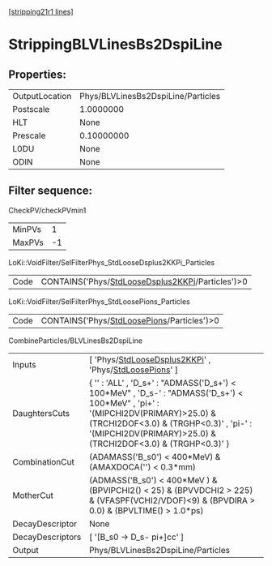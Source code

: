 [[stripping21r1 lines]](./stripping21r1-index)

# StrippingBLVLinesBs2DspiLine

## Properties:

|                |                                    |
|----------------|------------------------------------|
| OutputLocation | Phys/BLVLinesBs2DspiLine/Particles |
| Postscale      | 1.0000000                          |
| HLT            | None                               |
| Prescale       | 0.10000000                         |
| L0DU           | None                               |
| ODIN           | None                               |

## Filter sequence:

CheckPV/checkPVmin1

|        |     |
|--------|-----|
| MinPVs | 1   |
| MaxPVs | -1  |

LoKi::VoidFilter/SelFilterPhys_StdLooseDsplus2KKPi_Particles

|      |                                                                                                          |
|------|----------------------------------------------------------------------------------------------------------|
| Code | CONTAINS('Phys/[StdLooseDsplus2KKPi](./stripping21r1-commonparticles-stdloosedsplus2kkpi)/Particles')\>0 |

LoKi::VoidFilter/SelFilterPhys_StdLoosePions_Particles

|      |                                                                                              |
|------|----------------------------------------------------------------------------------------------|
| Code | CONTAINS('Phys/[StdLoosePions](./stripping21r1-commonparticles-stdloosepions)/Particles')\>0 |

CombineParticles/BLVLinesBs2DspiLine

|                  |                                                                                                                                                                                                                                                  |
|------------------|--------------------------------------------------------------------------------------------------------------------------------------------------------------------------------------------------------------------------------------------------|
| Inputs           | [ 'Phys/[StdLooseDsplus2KKPi](./stripping21r1-commonparticles-stdloosedsplus2kkpi)' , 'Phys/[StdLoosePions](./stripping21r1-commonparticles-stdloosepions)' ]                                                                                  |
| DaughtersCuts    | { '' : 'ALL' , 'D_s+' : "ADMASS('D_s+') \< 100\*MeV" , 'D_s-' : "ADMASS('D_s+') \< 100\*MeV" , 'pi+' : '(MIPCHI2DV(PRIMARY)\>25.0) & (TRCHI2DOF\<3.0) & (TRGHP\<0.3)' , 'pi-' : '(MIPCHI2DV(PRIMARY)\>25.0) & (TRCHI2DOF\<3.0) & (TRGHP\<0.3)' } |
| CombinationCut   | (ADAMASS('B_s0') \< 400\*MeV) & (AMAXDOCA('') \< 0.3\*mm)                                                                                                                                                                                        |
| MotherCut        | (ADMASS('B_s0') \< 400\*MeV ) & (BPVIPCHI2() \< 25) & (BPVVDCHI2 \> 225) & (VFASPF(VCHI2/VDOF)\<9) & (BPVDIRA \> 0.0) & (BPVLTIME() \> 1.0\*ps)                                                                                                  |
| DecayDescriptor  | None                                                                                                                                                                                                                                             |
| DecayDescriptors | [ '[B_s0 -\> D_s- pi+]cc' ]                                                                                                                                                                                                                  |
| Output           | Phys/BLVLinesBs2DspiLine/Particles                                                                                                                                                                                                               |
